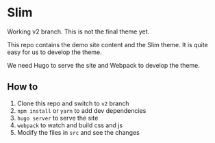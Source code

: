 # Slim

Working v2 branch. This is not the final theme yet.

This repo contains the demo site content and the Slim theme. It is quite easy for us to develop the theme.

We need Hugo to serve the site and Webpack to develop the theme.

## How to

1. Clone this repo and switch to `v2` branch
1. `npm install` or `yarn` to add dev dependencies 
1. `hugo server` to serve the site
1. `webpack` to watch and build css and js
1. Modify the files in `src` and see the changes